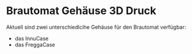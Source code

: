 # Brautomat Gehäuse 3D Druck

Aktuell sind zwei unterschiedlcihe Gehäuse für den Brautomat verfügbar:

* das InnuCase
* das FreggaCase
